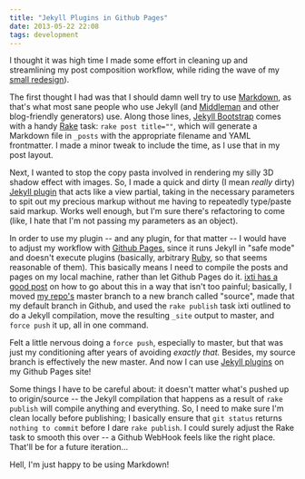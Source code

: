 ```yaml
---
title: "Jekyll Plugins in Github Pages"
date: 2013-05-22 22:08
tags: development
---
```

I thought it was high time I made some effort in cleaning up and 
streamlining my post composition workflow, while riding the wave of my
[small redesign](/2013/05/09/redesigned-ish)).

<span class="more"></span>

The first thought I had was that I should damn well try to use
[Markdown](http://daringfireball.net/projects/markdown/),
as that's what most sane people who use Jekyll (and
[Middleman](http://www.middlemanapp.com) and other blog-friendly
generators) use. Along those lines, [Jekyll
Bootstrap](http://www.jekyllbootstrap.com) comes with a handy [Rake](http://rake.rubyforge.org/)
task: `rake post title=""`, which will generate a Markdown file in
`_posts` with the appropriate filename and YAML frontmatter. I made a
minor tweak to include the time, as I use that in my post layout.

Next, I wanted to stop the copy pasta involved in rendering my silly 3D
shadow effect with images. So, I made a quick and dirty (I mean
*really* dirty) [Jekyll
plugin](https://github.com/jazzcrazed/jazzcrazed.github.com/blob/source/_plugins/curved_shadow_image.rb)
that acts like a view partial, taking in the necessary parameters to
spit out my precious markup without me having to repeatedly type/paste said
markup. Works well enough, but I'm sure there's refactoring
to come (like, I hate that I'm not passing my parameters as an
object).

In order to use my plugin -- and any plugin, for that matter
-- I would have to adjust my workflow with [Github Pages](http://pages.github.com/),
since it runs Jekyll in "safe mode" and doesn't
execute plugins (basically, arbitrary [Ruby](http://www.ruby-lang.org/en/]), so
that seems reasonable of them). This basically means I need to compile
the posts and pages on my local machine, rather than let Github Pages do
it. [ixti has a good post](http://ixti.net/software/2013/01/28/using-jekyll-plugins-on-github-pages.html)
on how to go about this in a way that isn't too painful;
basically, I moved [my repo's](https://github.com/jazzcrazed/jazzcrazed.github.com)
master branch to a new branch called "source", made that my
default branch in Github, and used the `rake publish` task ixti outlined to do a
Jekyll compilation, move the resulting `_site` output to master, and
`force push` it up, all in one command.

Felt a little nervous doing a `force push`, especially to master, but
that was just my conditioning after years of avoiding *exactly that.*
Besides, my source branch is effectively the new master. And now I can
use [Jekyll plugins](http://jekyllrb.com/docs/plugins/) on my Github
Pages site!

Some things I have to be careful about: it doesn't matter
what's pushed up to origin/source -- the Jekyll compilation
that happens as a result of `rake publish` will compile anything and
everything. So, I need to make sure I'm clean locally before
publishing; I basically ensure that `git status` returns `nothing to
commit` before I dare `rake publish`. I could surely adjust the Rake
task to smooth this over -- a Github WebHook feels like
the right place. That'll be for a future iteration&hellip;

Hell, I'm just happy to be using Markdown!
